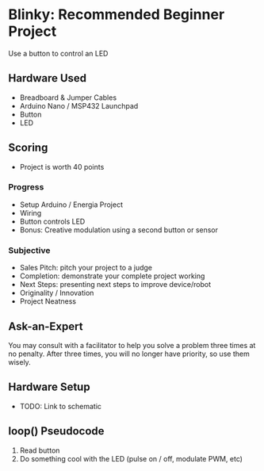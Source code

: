 # Blinky: Recommended Beginner Project
Use a button to control an LED

## Hardware Used
- Breadboard & Jumper Cables
- Arduino Nano / MSP432 Launchpad
- Button
- LED

## Scoring
- Project is worth 40 points

### Progress
- Setup Arduino / Energia Project
- Wiring
- Button controls LED
- Bonus: Creative modulation using a second button or sensor

### Subjective
- Sales Pitch: pitch your project to a judge
- Completion: demonstrate your complete project working
- Next Steps: presenting next steps to improve device/robot
- Originality / Innovation
- Project Neatness

## Ask-an-Expert
You may consult with a facilitator to help you solve a problem three times at no penalty. After three times, you will no longer have priority, so use them wisely.

## Hardware Setup
- TODO: Link to schematic

## loop() Pseudocode
1. Read button
2. Do something cool with the LED (pulse on / off, modulate PWM, etc)
